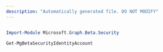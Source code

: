 ```yaml
---
description: "Automatically generated file. DO NOT MODIFY"
---
```


```powershell

Import-Module Microsoft.Graph.Beta.Security

Get-MgBetaSecurityIdentityAccount

```